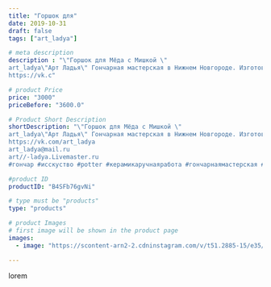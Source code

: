 ```yaml
---
title: "Горшок для"
date: 2019-10-31
draft: false
tags: ["art_ladya"]

# meta description
description : "\"Горшок для Мёда с Мишкой \"
art_ladya\"Арт Ладья\" Гончарная мастерская в Нижнем Новгороде. Изготовление керамики и мастер//-классы по обучению. 
https://vk.c"

# product Price
price: "3000"
priceBefore: "3600.0"

# Product Short Description
shortDescription: "\"Горшок для Мёда с Мишкой \"
art_ladya\"Арт Ладья\" Гончарная мастерская в Нижнем Новгороде. Изготовление керамики и мастер//-классы по обучению. 
https://vk.com/art_ladya
art_ladya@mail.ru 
art//-ladya.Livemaster.ru
#гончар #исскуство #potter #керамикаручнаяработа #гончарнаямастерская #керамиканазаказ #handmade #bear #керамика #гончарнаяпосуда #эксклюзивнаякерамика #painter #медведь #decor #ceramicar #pot #claygoods #restaurant #earthenware #ceramic #design #горшок #ceramicart #decanter #carafe #clay #горшок #авторскаякерамика #мёд #мишка"

#product ID
productID: "B4SFb76gvNi"

# type must be "products"
type: "products"

# product Images
# first image will be shown in the product page
images:
  - image: "https://scontent-arn2-2.cdninstagram.com/v/t51.2885-15/e35/74523511_570836360393393_2411224236887858103_n.jpg?se=8&tp=1&_nc_ht=scontent-arn2-2.cdninstagram.com&_nc_cat=105&_nc_ohc=raEO1XgJNm0AX_w3gXj&ccb=7-4&oh=6e85d7259becb77ea1e8e03e998ded3b&oe=6083DC1C&_nc_sid=86f79a&ig_cache_key=MjE2NjgxODI4MDcwOTQ4NTQxMA%3D%3D.2-ccb7-4"

---
```

lorem
